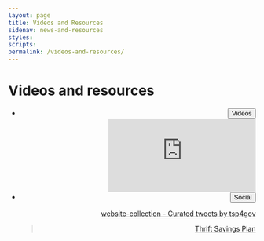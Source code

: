 ```yaml
---
layout: page
title: Videos and Resources
sidenav: news-and-resources
styles:
scripts:
permalink: /videos-and-resources/
---
```


# Videos and resources

<div class="wrapper" style="text-align: right;">
<ul class="usa-accordion usa-tabs social-media">
<li>
<button class="usa-accordion-button"
aria-expanded="false"
aria-controls="videos">
Videos
</button>
<div id="videos" class="usa-accordion-content">
<div class="video-wrapper">
<iframe src="https://www.youtube.com/embed/r6rRMcgBNCc?rel=0" frameborder="0" allow="accelerometer; encrypted-media; gyroscope; picture-in-picture" allowfullscreen></iframe>
</div>
</div>
</li>
<li>
<button class="usa-accordion-button"
aria-expanded="true"
aria-controls="social">
Social
</button>
<div id="social" class="usa-accordion-content">
<div class="usa-grid feeds">

<div class="usa-width-one-half">
<section class="twitter-feed" markdown="1">
<!-- [Tweets by tsp4gov](https://twitter.com/tsp4gov?ref_src=twsrc%5Etfw){:.twitter-timeline data-tweet-limit="3"}
<script async src="https://platform.twitter.com/widgets.js" charset="utf-8"></script> -->

<a class="twitter-timeline" href="https://twitter.com/tsp4gov/timelines/1172161252178612224?ref_src=twsrc%5Etfw">website-collection - Curated tweets by tsp4gov</a> <script async src="https://platform.twitter.com/widgets.js" charset="utf-8"></script>

</section>
</div>

<div class="usa-width-one-half">
<section class="facebook-feed">
<!-- Step 2: Place this code wherever you want the plugin to appear on your page. -->
<div class="fb-page"
  data-href="https://www.facebook.com/tsp4gov"
  data-tabs="timeline"
  data-width="500"
  data-height="1000"
  data-small-header="false"
  data-adapt-container-width="true"
  data-hide-cover="false"
  data-show-facepile="true">
  <blockquote cite="https://www.facebook.com/tsp4gov" class="fb-xfbml-parse-ignore"><a href="https://www.facebook.com/tsp4gov">Thrift Savings Plan</a></blockquote>
</div></section>
<!-- Step 1: Include the JavaScript SDK on your page once, ideally right after the opening body tag. -->
<div id="fb-root"></div>
<script async defer crossorigin="anonymous" src="https://connect.facebook.net/en_US/sdk.js#xfbml=1&version=v4.0"></script>
</div>
</div>
</div>
</li>
</ul>
</div> <!-- end div.wrapper -->
